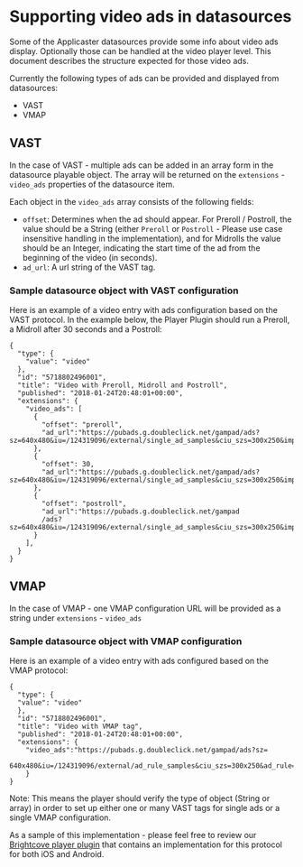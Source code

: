 # Supporting video ads in datasources
Some of the Applicaster datasources provide some info about video ads display.
Optionally those can be handled at the video player level.
This document describes the structure expected for those video ads.

Currently the following types of ads can be provided and displayed from datasources:
* VAST
* VMAP

## VAST
In the case of VAST - multiple ads can be added in an array form in the datasource playable object.
The array will be returned on the `extensions` - `video_ads` properties of the datasource item.

Each object in the `video_ads` array consists of the following fields:
* `offset`: Determines when the ad should appear. For Preroll / Postroll, the value should be a String (either `Preroll` or `Postroll` - Please use case insensitive handling in the implementation), and for Midrolls the value should be an Integer, indicating the start time of the ad from the beginning of the video (in seconds).
* `ad_url`: A url string of the VAST tag.

### Sample datasource object with VAST configuration
Here is an example of a video entry with ads configuration based on the VAST protocol.
In the example below, the Player Plugin should run a Preroll, a Midroll after 30 seconds and a Postroll:

```
{
  "type": {
    "value": "video"
  },
  "id": "5718802496001",
  "title": "Video with Preroll, Midroll and Postroll",
  "published": "2018-01-24T20:48:01+00:00",
  "extensions": {
    "video_ads": [
      {
        "offset": "preroll",
        "ad_url":"https://pubads.g.doubleclick.net/gampad/ads?sz=640x480&iu=/124319096/external/single_ad_samples&ciu_szs=300x250&impl=s&gdfp_req=1&env=vp&output=vast&unviewed_position_start=1&cust_params=deployment%3Ddevsite%26sample_ct%3Dlinear&correlator="
      },
      {
        "offset": 30,
        "ad_url":"https://pubads.g.doubleclick.net/gampad/ads?sz=640x480&iu=/124319096/external/single_ad_samples&ciu_szs=300x250&impl=s&gdfp_req=1&env=vp&output=vast&unviewed_position_start=1&cust_params=deployment%3Ddevsite%26sample_ct%3Dredirectlinear&correlator="
      },
      {
        "offset": "postroll",
        "ad_url":"https://pubads.g.doubleclick.net/gampad
        /ads?sz=640x480&iu=/124319096/external/single_ad_samples&ciu_szs=300x250&impl=s&gdfp_req=1&env=vp&output=vast&unviewed_position_start=1&cust_params=deployment%3Ddevsite%26sample_ct%3Dskippablelinear&correlator="
      }
    ],
  }
}
```

## VMAP
In the case of VMAP - one VMAP configuration URL will be provided as a string under `extensions` - `video_ads`

### Sample datasource object with VMAP configuration
Here is an example of a video entry with ads configured based on the VMAP protocol:
```
{
  "type": {
  "value": "video"
  },
  "id": "5718802496001",
  "title": "Video with VMAP tag",
  "published": "2018-01-24T20:48:01+00:00",
  "extensions": {
    "video_ads":"https://pubads.g.doubleclick.net/gampad/ads?sz=
    640x480&iu=/124319096/external/ad_rule_samples&ciu_szs=300x250&ad_rule=1&impl=s&gdfp_req=1&env=vp&output=vmap&unviewed_position_start=1&cust_params=deployment%3Ddevsite%26sample_ar%3Dpremidpostpod&cmsid=496&vid=short_onecue&correlator="
	}
}
```

Note: This means the player should verify the type of object (String or array) in order to set up either one or many VAST tags for single ads or a single VMAP configuration.

As a sample of this implementation - please feel free to review our [Brightcove player plugin](https://github.com/applicaster/zapp-player-plugin-brightcove) that contains an implementation for this protocol for both iOS and Android.